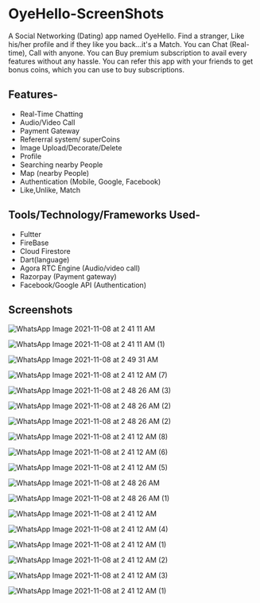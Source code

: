 # OyeHello-ScreenShots
A Social Networking (Dating) app named OyeHello. Find a stranger, Like his/her profile and if they like you back...it's a Match. You can Chat (Real-time), Call with anyone. You can Buy premium subscription to avail every features without any hassle. You can refer this app with your friends to get bonus coins, which you can use to buy subscriptions.

## Features-
- Real-Time Chatting
- Audio/Video Call
- Payment Gateway
- Refererral system/ superCoins
- Image Upload/Decorate/Delete
- Profile
- Searching nearby People
- Map (nearby People)
- Authentication (Mobile, Google, Facebook)
- Like,Unlike, Match


## Tools/Technology/Frameworks Used-
- Fultter
- FireBase
- Cloud Firestore
- Dart(language)
- Agora RTC Engine (Audio/video call)
- Razorpay (Payment gateway)
- Facebook/Google API (Authentication)


## Screenshots

![WhatsApp Image 2021-11-08 at 2 41 11 AM](https://user-images.githubusercontent.com/52147606/140662058-a503323b-5a79-42f5-83eb-b484455ce525.jpeg)

![WhatsApp Image 2021-11-08 at 2 41 11 AM (1)](https://user-images.githubusercontent.com/52147606/140662065-95068a04-c12d-446c-8a3d-ae7c2e726c71.jpeg)

![WhatsApp Image 2021-11-08 at 2 49 31 AM](https://user-images.githubusercontent.com/52147606/140662244-7efdd3a0-96e1-4f90-b16f-1de070af30ab.jpeg)

![WhatsApp Image 2021-11-08 at 2 41 12 AM (7)](https://user-images.githubusercontent.com/52147606/140662075-6df741ae-f548-4340-957f-5c9ba1eabaf1.jpeg)

![WhatsApp Image 2021-11-08 at 2 48 26 AM (3)](https://user-images.githubusercontent.com/52147606/140662252-80c736d6-20c8-45ce-b307-21a11a6e1ce5.jpeg)

![WhatsApp Image 2021-11-08 at 2 48 26 AM (2)](https://user-images.githubusercontent.com/52147606/140662261-fc876b83-f103-4c82-af12-807a52974a24.jpeg)

![WhatsApp Image 2021-11-08 at 2 48 26 AM (2)](https://user-images.githubusercontent.com/52147606/140662275-ed4ba6c2-e11e-4b44-a348-5869ed80027b.jpeg)

![WhatsApp Image 2021-11-08 at 2 41 12 AM (8)](https://user-images.githubusercontent.com/52147606/140662279-525052a9-206e-4e6b-9cc0-738fe3adc0b5.jpeg)

![WhatsApp Image 2021-11-08 at 2 41 12 AM (6)](https://user-images.githubusercontent.com/52147606/140662283-7949661b-9897-4871-a740-a0c99b9a94e5.jpeg)

![WhatsApp Image 2021-11-08 at 2 41 12 AM (5)](https://user-images.githubusercontent.com/52147606/140662288-924d8270-3194-44f8-9d9b-35f71633c684.jpeg)

![WhatsApp Image 2021-11-08 at 2 48 26 AM](https://user-images.githubusercontent.com/52147606/140662294-bd02603a-f750-4095-9c33-c705aa303395.jpeg)

![WhatsApp Image 2021-11-08 at 2 48 26 AM (1)](https://user-images.githubusercontent.com/52147606/140662295-1ec0f930-52fe-4fb5-b9cd-65ea59cc6dc2.jpeg)

![WhatsApp Image 2021-11-08 at 2 41 12 AM](https://user-images.githubusercontent.com/52147606/140662305-f9d1b2e6-5e2a-4250-9cb0-59ba1629695d.jpeg)

![WhatsApp Image 2021-11-08 at 2 41 12 AM (4)](https://user-images.githubusercontent.com/52147606/140662306-3df26c36-3e9f-48dc-af9d-604c5b3379e2.jpeg)

![WhatsApp Image 2021-11-08 at 2 41 12 AM (1)](https://user-images.githubusercontent.com/52147606/140662310-5cc5fc64-d9f4-4e94-9d09-3c1141ff82ee.jpeg)

![WhatsApp Image 2021-11-08 at 2 41 12 AM (2)](https://user-images.githubusercontent.com/52147606/140662317-73511e99-5758-4105-892d-13149a5c0dbc.jpeg)

![WhatsApp Image 2021-11-08 at 2 41 12 AM (3)](https://user-images.githubusercontent.com/52147606/140662319-23ed79e9-d427-487b-bb77-86c7fd7d807a.jpeg)

![WhatsApp Image 2021-11-08 at 2 41 12 AM (1)](https://user-images.githubusercontent.com/52147606/140662340-4fe8328e-e391-47e9-94c8-2ddf27675cd0.jpeg)


